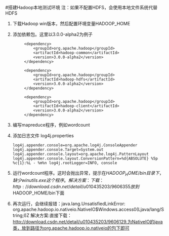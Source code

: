 #搭建Hadoop本地测试环境
   注：如果不配置HDFS，会使用本地文件系统代替HDFS
1. 下载Hadoop win版本，然后配置环境变量HADOOP_HOME
2. 添加依赖包。这里以3.0.0-alpha2为例子
            
            <dependency>
                <groupId>org.apache.hadoop</groupId>
                <artifactId>hadoop-common</artifactId>
                <version>3.0.0-alpha2</version>
            </dependency>
    
            <dependency>
                <groupId>org.apache.hadoop</groupId>
                <artifactId>hadoop-hdfs</artifactId>
                <version>3.0.0-alpha2</version>
            </dependency>
    
            <dependency>
                <groupId>org.apache.hadoop</groupId>
                <artifactId>hadoop-client</artifactId>
                <version>3.0.0-alpha2</version>
            </dependency>

3. 编写mapreduce程序，例如wordcount

4. 添加日志文件 log4j.properties 
    
    `
    log4j.appender.console=org.apache.log4j.ConsoleAppender
    log4j.appender.console.Target=System.out
    log4j.appender.console.layout=org.apache.log4j.PatternLayout
    log4j.appender.console.layout.ConversionPattern=%d{ABSOLUTE} %5p %c{1}:%L - %m%n
    log4j.rootLogger=INFO, console
    `
    
5. 运行wordcount程序。这时会抛出异常，提示在$HADOOP_HOME/bin目录下，缺少 winutils.exe 这个程序。
    解决方案：下载：http://download.csdn.net/detail/u010435203/9606355 放到$HADOOP_HOME/bin下面
    
6. 再次运行，会继续报错：java.lang.UnsatisfiedLinkError: org.apache.hadoop.io.nativeio.NativeIO$Windows.access0(Ljava/lang/String;I)Z
    解决方案:直接下载：http://download.csdn.net/detail/u010435203/9606129.为NativeIO的java类，放到路径为org.apache.hadoop.io.nativeio的包下即可